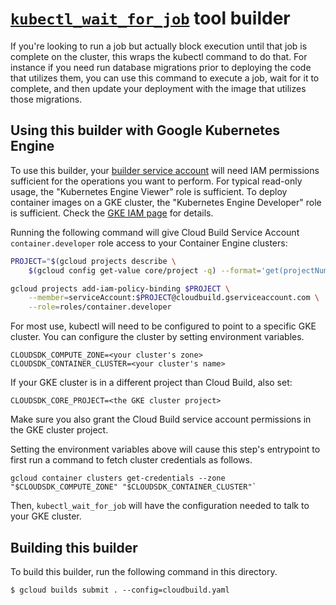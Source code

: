 # [`kubectl_wait_for_job`](https://kubernetes.io/docs/user-guide/kubectl-overview) tool builder

If you're looking to run a job but actually block execution until that job is complete on the cluster, this wraps the kubectl command to do that. For instance if you need run database migrations prior to deploying the code that utilizes them, you can use this command to execute a job, wait for it to complete, and then update your deployment with the image that utilizes those migrations.  

## Using this builder with Google Kubernetes Engine

To use this builder, your
[builder service account](https://cloud.google.com/cloud-build/docs/how-to/service-account-permissions)
will need IAM permissions sufficient for the operations you want to perform. For
typical read-only usage, the "Kubernetes Engine Viewer" role is sufficient. To
deploy container images on a GKE cluster, the "Kubernetes Engine Developer" role
is sufficient. Check the
[GKE IAM page](https://cloud.google.com/container-engine/docs/iam-integration)
for details.

Running the following command will give Cloud Build Service Account
`container.developer` role access to your Container Engine clusters:

```sh
PROJECT="$(gcloud projects describe \
    $(gcloud config get-value core/project -q) --format='get(projectNumber)')"

gcloud projects add-iam-policy-binding $PROJECT \
    --member=serviceAccount:$PROJECT@cloudbuild.gserviceaccount.com \
    --role=roles/container.developer
```

For most use, kubectl will need to be configured to point to a specific GKE
cluster. You can configure the cluster by setting environment variables.

    CLOUDSDK_COMPUTE_ZONE=<your cluster's zone>
    CLOUDSDK_CONTAINER_CLUSTER=<your cluster's name>


If your GKE cluster is in a different project than Cloud Build, also set:

```CLOUDSDK_CORE_PROJECT=<the GKE cluster project>```

Make sure you also grant the Cloud Build service account permissions in the GKE cluster project.

Setting the environment variables above will cause this step's entrypoint to
first run a command to fetch cluster credentials as follows.

    gcloud container clusters get-credentials --zone "$CLOUDSDK_COMPUTE_ZONE" "$CLOUDSDK_CONTAINER_CLUSTER"`

Then, `kubectl_wait_for_job` will have the configuration needed to talk to your GKE cluster.

## Building this builder

To build this builder, run the following command in this directory.

    $ gcloud builds submit . --config=cloudbuild.yaml

